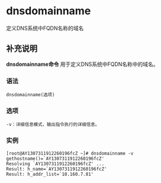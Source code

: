 # dnsdomainname

定义DNS系统中FQDN名称的域名

## 补充说明

**dnsdomainname命令** 用于定义DNS系统中FQDN名称中的域名。

### 语法

```text
dnsdomainname(选项)
```

### 选项

```text
-v：详细信息模式，输出指令执行的详细信息。
```

### 实例

```text
[root@AY1307311912260196fcZ ~]# dnsdomainname -v
gethostname()=`AY1307311912260196fcZ'
Resolving `AY1307311912260196fcZ' ...
Result: h_name=`AY1307311912260196fcZ'
Result: h_addr_list=`10.160.7.81'
```

